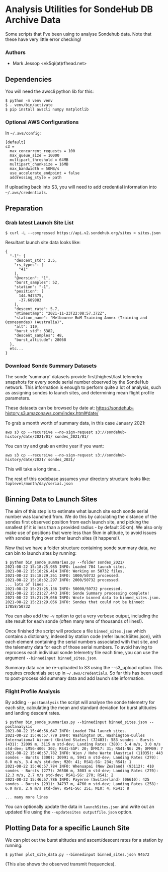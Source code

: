 # Analysis Utilities for SondeHub DB Archive Data

Some scripts that I've been using to analyse Sondehub data. Note that these have very little error checking!

### Authors
* Mark Jessop <vk5qi(at)rfhead.net>

## Dependencies
You will need the awscli python lib for this:
```
$ python -m venv venv
$ . venv/bin/activate
$ pip install awscli numpy matplotlib
```

### Optional AWS Configurations
In `~/.aws/config`:
```
[default]
s3 =
  max_concurrent_requests = 100
  max_queue_size = 10000
  multipart_threshold = 64MB
  multipart_chunksize = 16MB
  max_bandwidth = 50MB/s
  use_accelerate_endpoint = false
  addressing_style = path
```

If uploading back into S3, you will need to add credential information into `~/.aws/credentials`.

## Preparation

### Grab latest Launch Site List

```
$ curl -L --compressed https://api.v2.sondehub.org/sites > sites.json
```

Resultant launch site data looks like:
```
{
  "-1": {
    "descent_std": 2.5,
    "rs_types": [
      "41"
    ],
    "@version": "1",
    "burst_samples": 52,
    "station": "-1",
    "position": [
      144.947375,
      -37.689883
    ],
    "descent_rate": 5.7,
    "@timestamp": "2021-11-23T22:08:57.372Z",
    "station_name": "Melbourne BoM Training Annex (Training and Ozonesondes) (Australia)",
    "alt": 119,
    "burst_std": 5382,
    "descent_samples": 48,
    "burst_altitude": 28068
  },
  etc...
}
```


### Download Sonde Summary Datasets
The sonde 'summary' datasets provide first/highest/last telemetry snapshots for every sonde serial number observed by the SondeHub network. This information is enough to perform quite a lot of analysis, such as assigning sondes to launch sites, and determining mean flight profile parameters.

These datasets can be browsed by date at: https://sondehub-history.s3.amazonaws.com/index.html#date/

To grab a month worth of summary data, in this case January 2021:

```
aws s3 cp --recursive --no-sign-request s3://sondehub-history/date/2021/01/ sondes_2021/01/
```

You can try and grab an entire year if you want:
```
aws s3 cp --recursive --no-sign-request s3://sondehub-history/date/2021/ sondes_2021/
```
This will take a long time...

The rest of this codebase assumes your directory structure looks like: `toplevel/month/day/serial.json`

## Binning Data to Launch Sites
The aim of this step is to estimate what launch site each sonde serial number was launched from. We do this by calculating the distance of the sondes first observed position from each launch site, and picking the smallest (if it is less than a provided radius - by default 30km). We also only make use of positions that were less than 5km in altitude, to avoid issues with sondes flying over other launch sites (it happens!).

Now that we have a folder structure containing sonde summary data, we can bin to launch sites by running:
```
$ python bin_sonde_summaries.py --folder sondes_2021/
2021-08-22 15:18:25,985 INFO: Loaded 704 launch sites.
2021-08-22 15:18:26,414 INFO: Working on 50732 files.
2021-08-22 15:18:29,261 INFO: 1000/50732 processed.
2021-08-22 15:18:32,297 INFO: 2000/50732 processed.
... lots of lines ...
2021-08-22 15:21:25,136 INFO: 50000/50732 processed.
2021-08-22 15:21:27,443 INFO: Sonde Summary processing complete!
2021-08-22 15:21:29,056 INFO: Wrote binned data to binned_sites.json.
2021-08-22 15:21:29,056 INFO: Sondes that could not be binned: 17858/50732
```

You can also add the `-v` option to get a very verbose output, including the site result for each sonde (often many tens of thousands of lines!).

Once finished the script will produce a file `binned_sites.json` which contains a dictionary, indexed by station code (refer launchSites.json), with each element containing the serial numbers associated with that site, and the telemetry data for each of those serial numbers. To avoid having to reprocess each individual sonde telemetry file each time, you can use the argument `--binnedinput binned_sites.json`.

Summary data can be re-uploaded to S3 using the --s3_upload option. This requires credentials set up in `~/.aws/credentials`. So far this has been used to post-process old summary data and add launch site information.

### Flight Profile Analysis
By adding `--postanalysis` the script will analyse the sonde telemetry for each site, calculating the mean and standard deviation for burst altitudes and landing descent rates. 

```
$ python bin_sonde_summaries.py --binnedinput binned_sites.json --postanalysis
2021-08-22 15:46:56,647 INFO: Loaded 704 launch sites.
2021-08-22 15:46:57,779 INFO: Washington DC, Washington-Dulles International Airport (United States) (72403): 583 sondes - Bursts (431): 32099 m, 3115 m std-dev; Landing Rates (380): 5.4 m/s, 3.0 m/s std-dev; LMS6-400: 302; RS41-SGP: 20; DFM17: 31; RS41-NG: 29; DFM09: 7
2021-08-22 15:46:57,782 INFO: Wien / Hohe Warte (Austria) (11035): 443 sondes - Bursts (300): 30991 m, 5941 m std-dev; Landing Rates (270): 8.0 m/s, 3.4 m/s std-dev; M20: 41; RS41-SG: 234; RS41: 1
2021-08-22 15:46:57,784 INFO: Whenuapai (New Zealand) (93112): 410 sondes - Bursts (277): 26586 m, 3083 m std-dev; Landing Rates (270): 12.3 m/s, 2.7 m/s std-dev; RS41-SG: 270; RS41: 2
2021-08-22 15:46:57,786 INFO: Payerne (Switzerland) (06610): 425 sondes - Bursts (291): 34737 m, 4760 m std-dev; Landing Rates (258): 6.0 m/s, 2.9 m/s std-dev; RS41-SG: 251; M10: 4; RS41: 8

... many more lines
```

You can optionally update the data in `launchSites.json` and write out an updated file using the `--updatesites outputfile.json` option.

## Plotting Data for a specific Launch Site
We can plot out the burst altitudes and ascent/descent rates for a station by running:
```
$ python plot_site_data.py --binnedinput binned_sites.json 94672
```

(This also shows the observed transmit frequencies).